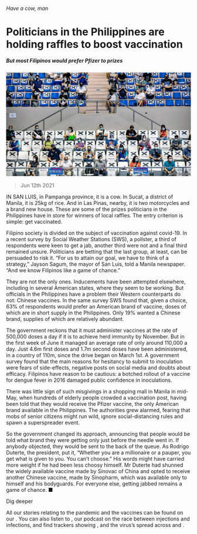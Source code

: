 ###### Have a cow, man

# Politicians in the Philippines are holding raffles to boost vaccination 

##### But most Filipinos would prefer Pfizer to prizes 

![image](images/20210612_asp003.jpg) 

> Jun 12th 2021 

IN SAN LUIS, in Pampanga province, it is a cow. In Sucat, a district of Manila, it is 25kg of rice. And in Las Pinas, nearby, it is two motorcycles and a brand new house. These are some of the prizes politicians in the Philippines have in store for winners of local raffles. The entry criterion is simple: get vaccinated.

Filipino society is divided on the subject of vaccination against covid-19. In a recent survey by Social Weather Stations (SWS), a pollster, a third of respondents were keen to get a jab, another third were not and a final third remained unsure. Politicians are betting that the last group, at least, can be persuaded to risk it. “For us to attain our goal, we have to think of a strategy,” Jayson Sagum, the mayor of San Luis, told a Manila newspaper. “And we know Filipinos like a game of chance.”


They are not the only ones. Inducements have been attempted elsewhere, including in several American states, where they seem to be working. But officials in the Philippines have a problem their Western counterparts do not: Chinese vaccines. In the same survey SWS found that, given a choice, 63% of respondents would prefer an American brand of vaccine, doses of which are in short supply in the Philippines. Only 19% wanted a Chinese brand, supplies of which are relatively abundant.

The government reckons that it must administer vaccines at the rate of 500,000 doses a day if it is to achieve herd immunity by November. But in the first week of June it managed an average rate of only around 110,000 a day. Just 4.6m first doses and 1.7m second doses have been administered, in a country of 110m, since the drive began on March 1st. A government survey found that the main reasons for hesitancy to submit to inoculation were fears of side-effects, negative posts on social media and doubts about efficacy. Filipinos have reason to be cautious: a botched rollout of a vaccine for dengue fever in 2016 damaged public confidence in inoculations.

There was little sign of such misgivings in a shopping mall in Manila in mid-May, when hundreds of elderly people crowded a vaccination post, having been told that they would receive the Pfizer vaccine, the only American brand available in the Philippines. The authorities grew alarmed, fearing that mobs of senior citizens might run wild, ignore social-distancing rules and spawn a superspreader event.

So the government changed its approach, announcing that people would be told what brand they were getting only just before the needle went in. If anybody objected, they would be sent to the back of the queue. As Rodrigo Duterte, the president, put it, “Whether you are a millionaire or a pauper, you get what is given to you. You can’t choose.” His words might have carried more weight if he had been less choosy himself. Mr Duterte had shunned the widely available vaccine made by Sinovac of China and opted to receive another Chinese vaccine, made by Sinopharm, which was available only to himself and his bodyguards. For everyone else, getting jabbed remains a game of chance. ■

Dig deeper

All our stories relating to the pandemic and the vaccines can be found on our . You can also listen to , our podcast on the race between injections and infections, and find trackers showing ,  and the virus’s spread across  and .

